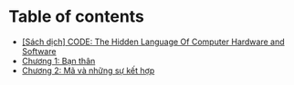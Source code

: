 # Table of contents

* [\[Sách dịch\] CODE: The Hidden Language Of Computer Hardware and Software](README.md)
* [Chương 1: Bạn thân](chuong-1-ban-than.md)
* [Chương 2: Mã và những sự kết hợp](chuong-2-ma-va-nhung-su-ket-hop.md)

